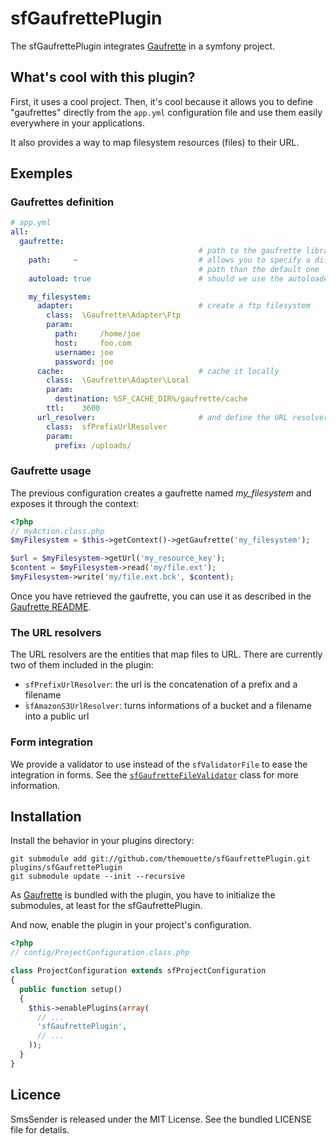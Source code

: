 sfGaufrettePlugin
=================

The sfGaufrettePlugin integrates [Gaufrette](https://github.com/KnpLabs/Gaufrette/)
in a symfony project.


What's cool with this plugin?
-----------------------------

First, it uses a cool project. Then, it's cool because it allows you to define
"gaufrettes" directly from the `app.yml` configuration file and use them easily
everywhere in your applications.

It also provides a way to map filesystem resources (files) to their URL.


Exemples
-----


### Gaufrettes definition

``` yaml
# app.yml
all:
  gaufrette:
                                          # path to the gaufrette library,
    path:     ~                           # allows you to specify a different
                                          # path than the default one
    autoload: true                        # should we use the autoloader bundled with Gaufrette?

    my_filesystem:
      adapter:                            # create a ftp filesystem
        class:  \Gaufrette\Adapter\Ftp
        param:
          path:     /home/joe
          host:     foo.com
          username: joe
          password: joe
      cache:                              # cache it locally
        class:  \Gaufrette\Adapter\Local
        param:
          destination: %SF_CACHE_DIR%/gaufrette/cache
        ttl:    3600
      url_resolver:                       # and define the URL resolver
        class:  sfPrefixUrlResolver
        param:
          prefix: /uploads/
```

### Gaufrette usage

The previous configuration creates a gaufrette named _my_filesystem_ and exposes it
through the context:

``` php
<?php
// myAction.class.php
$myFilesystem = $this->getContext()->getGaufrette('my_filesystem');

$url = $myFilesystem->getUrl('my_resource_key');
$content = $myFilesystem->read('my/file.ext');
$myFilesystem->write('my/file.ext.bck', $content);
```

Once you have retrieved the gaufrette, you can use it as described in the
[Gaufrette README](https://github.com/KnpLabs/Gaufrette/blob/master/README.markdown).

### The URL resolvers

The URL resolvers are the entities that map files to URL. There are currently
two of them included in the plugin:

  * `sfPrefixUrlResolver`: the url is the concatenation of a prefix and a filename
  * ̀`sfAmazonS3UrlResolver`: turns informations of a bucket and a filename into
    a public url

### Form integration

We provide a validator to use instead of the `sfValidatorFile` to ease the
integration in forms. See the [`sfGaufretteFileValidator`](https://github.com/themouette/sfGaufrettePlugin/blob/master/lib/validator/plugin/PluginSfGaufretteFileValidator.class.php)
class for more information.

Installation
------------

Install the behavior in your plugins directory:

```
git submodule add git://github.com/themouette/sfGaufrettePlugin.git plugins/sfGaufrettePlugin
git submodule update --init --recursive
```

As [Gaufrette](https://github.com/KnpLabs/Gaufrette/) is bundled with the
plugin, you have to initialize the submodules, at least for the
sfGaufrettePlugin.

And now, enable the plugin in your project's configuration.

``` php
<?php
// config/ProjectConfiguration.class.php

class ProjectConfiguration extends sfProjectConfiguration
{
  public function setup()
  {
    $this->enablePlugins(array(
      // ...
      'sfGaufrettePlugin',
      // ...
    ));
  }
}
```


Licence
-------

SmsSender is released under the MIT License. See the bundled LICENSE file for
details.
